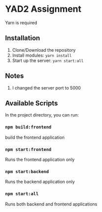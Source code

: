 # YAD2 Assignment

Yarn is required

## Installation

1. Clone/Download the repository
2. Install modules: `yarn install`
3. Start up the server: `yarn start:all`

## Notes

1. I changed the server port to 5000

## Available Scripts

In the project directory, you can run:

### `npm build:frontend`

build the frontend application

### `npm start:frontend`

Runs the frontend application only

### `npm start:backend`

Runs the backend application only

### `npm start:all`

Runs both backend and frontend applications
